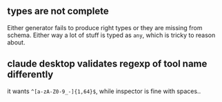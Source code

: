 


## types are not complete

Either generator fails to produce right types or they are missing from schema. Either way a lot of stuff is typed as `any`, which is tricky to reason about.

## claude desktop validates regexp of tool name differently

it wants `^[a-zA-Z0-9_-]{1,64}$`, while inspector is fine with spaces..